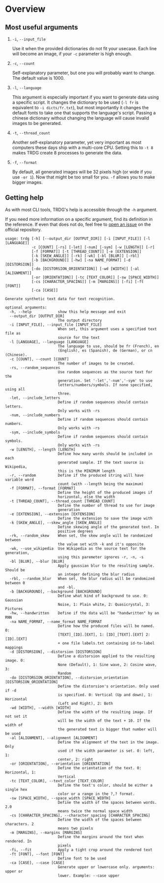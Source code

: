 # Overview

## Most useful arguments

1. `-i`, `--input_file`

    Use it when the provided dictionaries do not fit your usecase. Each line
    will become an image, if your `-c` parameter is high enough.

2. `-c`, `--count`

    Self-explanatory parameter, but one you will probably want to change. The
    default value is 1000.

3. `-l`, `--language`

    This argument is especially important if you want to generate data using a
    specific script. It changes the dictionary to be used (`-l fr` is equivalent
    to `-i dicts/fr.txt`), but most importantly it changes the default fonts to
    take one that supports the language's script. Passing a chinese dictionary without
    changing the language will cause invalid images to be generated.

4. `-t`, `--thread_count`

    Another self-explanatory parameter, yet very important as most computers these days
    ship with a multi-core CPU. Setting this to `-t 8` makes TRDG create 8 processes
    to generate the data.

5. `-f`, `--format`

    By default, all generated images will be 32 pixels high (or wide if you use `-or 1`).
    Now that might be too small for you. `-f` allows you to make bigger images.

## Getting help

As with most CLI tools, TRDG's help is accessible through the `-h` argument.

If you need more information on a specific argument, find its definition
in the reference. If even that does not do, feel free to
[open an issue](https://github.com/Belval/TextRecognitionDataGenerator/issues/new)
on the official repository.

```
usage: trdg [-h] [--output_dir [OUTPUT_DIR]] [-i [INPUT_FILE]] [-l [LANGUAGE]]
            -c [COUNT] [-rs] [-let] [-num] [-sym] [-w [LENGTH]] [-r]
            [-f [FORMAT]] [-t [THREAD_COUNT]] [-e [EXTENSION]]
            [-k [SKEW_ANGLE]] [-rk] [-wk] [-bl [BLUR]] [-rbl]
            [-b [BACKGROUND]] [-hw] [-na NAME_FORMAT] [-d [DISTORSION]]
            [-do [DISTORSION_ORIENTATION]] [-wd [WIDTH]] [-al [ALIGNMENT]]
            [-or [ORIENTATION]] [-tc [TEXT_COLOR]] [-sw [SPACE_WIDTH]]
            [-cs [CHARACTER_SPACING]] [-m [MARGINS]] [-fi] [-ft [FONT]]
            [-ca [CASE]]

Generate synthetic text data for text recognition.

optional arguments:
  -h, --help            show this help message and exit
  --output_dir [OUTPUT_DIR]
                        The output directory
  -i [INPUT_FILE], --input_file [INPUT_FILE]
                        When set, this argument uses a specified text file as
                        source for the text
  -l [LANGUAGE], --language [LANGUAGE]
                        The language to use, should be fr (French), en
                        (English), es (Spanish), de (German), or cn (Chinese).
  -c [COUNT], --count [COUNT]
                        The number of images to be created.
  -rs, --random_sequences
                        Use random sequences as the source text for the
                        generation. Set '-let','-num','-sym' to use
                        letters/numbers/symbols. If none specified, using all
                        three.
  -let, --include_letters
                        Define if random sequences should contain letters.
                        Only works with -rs
  -num, --include_numbers
                        Define if random sequences should contain numbers.
                        Only works with -rs
  -sym, --include_symbols
                        Define if random sequences should contain symbols.
                        Only works with -rs
  -w [LENGTH], --length [LENGTH]
                        Define how many words should be included in each
                        generated sample. If the text source is Wikipedia,
                        this is the MINIMUM length
  -r, --random          Define if the produced string will have variable word
                        count (with --length being the maximum)
  -f [FORMAT], --format [FORMAT]
                        Define the height of the produced images if
                        horizontal, else the width
  -t [THREAD_COUNT], --thread_count [THREAD_COUNT]
                        Define the number of thread to use for image
                        generation
  -e [EXTENSION], --extension [EXTENSION]
                        Define the extension to save the image with
  -k [SKEW_ANGLE], --skew_angle [SKEW_ANGLE]
                        Define skewing angle of the generated text. In
                        positive degrees
  -rk, --random_skew    When set, the skew angle will be randomized between
                        the value set with -k and it's opposite
  -wk, --use_wikipedia  Use Wikipedia as the source text for the generation,
                        using this paremeter ignores -r, -n, -s
  -bl [BLUR], --blur [BLUR]
                        Apply gaussian blur to the resulting sample. Should be
                        an integer defining the blur radius
  -rbl, --random_blur   When set, the blur radius will be randomized between 0
                        and -bl.
  -b [BACKGROUND], --background [BACKGROUND]
                        Define what kind of background to use. 0: Gaussian
                        Noise, 1: Plain white, 2: Quasicrystal, 3: Pictures
  -hw, --handwritten    Define if the data will be "handwritten" by an RNN
  -na NAME_FORMAT, --name_format NAME_FORMAT
                        Define how the produced files will be named. 0:
                        [TEXT]_[ID].[EXT], 1: [ID]_[TEXT].[EXT] 2: [ID].[EXT]
                        + one file labels.txt containing id-to-label mappings
  -d [DISTORSION], --distorsion [DISTORSION]
                        Define a distorsion applied to the resulting image. 0:
                        None (Default), 1: Sine wave, 2: Cosine wave, 3:
                        Random
  -do [DISTORSION_ORIENTATION], --distorsion_orientation [DISTORSION_ORIENTATION]
                        Define the distorsion's orientation. Only used if -d
                        is specified. 0: Vertical (Up and down), 1: Horizontal
                        (Left and Right), 2: Both
  -wd [WIDTH], --width [WIDTH]
                        Define the width of the resulting image. If not set it
                        will be the width of the text + 10. If the width of
                        the generated text is bigger that number will be used
  -al [ALIGNMENT], --alignment [ALIGNMENT]
                        Define the alignment of the text in the image. Only
                        used if the width parameter is set. 0: left, 1:
                        center, 2: right
  -or [ORIENTATION], --orientation [ORIENTATION]
                        Define the orientation of the text. 0: Horizontal, 1:
                        Vertical
  -tc [TEXT_COLOR], --text_color [TEXT_COLOR]
                        Define the text's color, should be either a single hex
                        color or a range in the ?,? format.
  -sw [SPACE_WIDTH], --space_width [SPACE_WIDTH]
                        Define the width of the spaces between words. 2.0
                        means twice the normal space width
  -cs [CHARACTER_SPACING], --character_spacing [CHARACTER_SPACING]
                        Define the width of the spaces between characters. 2
                        means two pixels
  -m [MARGINS], --margins [MARGINS]
                        Define the margins around the text when rendered. In
                        pixels
  -fi, --fit            Apply a tight crop around the rendered text
  -ft [FONT], --font [FONT]
                        Define font to be used
  -ca [CASE], --case [CASE]
                        Generate upper or lowercase only. arguments: upper or
                        lower. Example: --case upper
```
